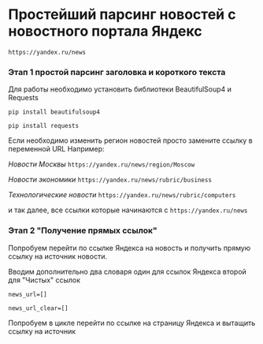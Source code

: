 # Простейший парсинг новостей с новостного портала Яндекс

`https://yandex.ru/news`

### Этап 1 простой парсинг заголовка и короткого текста

Для работы необходимо установить библиотеки BeautifulSoup4 и Requests 

`pip install beautifulsoup4`


`pip install requests`


Если необходимо изменить регион новостей просто замените ссылку в переменной URL
Например:

_Новости Москвы_ `https://yandex.ru/news/region/Moscow`

_Новости экономики_ `https://yandex.ru/news/rubric/business`

_Технологические новости_ `https://yandex.ru/news/rubric/computers`

и так далее, все ссылки которые начинаются с `https://yandex.ru/news`

### Этап 2 "Получение прямых ссылок"

Попробуем перейти по ссылке Яндекса на новость и получить прямую ссылку на источник новости. 

Вводим дополнительно два словаря один для ссылок Яндекса второй для "Чистых" ссылок

`news_url=[]`

`news_url_clear=[]`

Попробуем в цикле перейти по ссылке на страницу Яндекса и вытащить ссылку на источник

